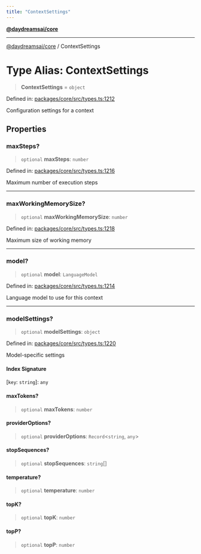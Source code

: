```yaml
---
title: "ContextSettings"
---
```


[**@daydreamsai/core**](./api-reference.md)

***

[@daydreamsai/core](./api-reference.md) / ContextSettings

# Type Alias: ContextSettings

> **ContextSettings** = `object`

Defined in: [packages/core/src/types.ts:1212](https://github.com/dojoengine/daydreams/blob/95678f46ea3908883ec80d853a28c9f23ca4f5c2/packages/core/src/types.ts#L1212)

Configuration settings for a context

## Properties

### maxSteps?

> `optional` **maxSteps**: `number`

Defined in: [packages/core/src/types.ts:1216](https://github.com/dojoengine/daydreams/blob/95678f46ea3908883ec80d853a28c9f23ca4f5c2/packages/core/src/types.ts#L1216)

Maximum number of execution steps

***

### maxWorkingMemorySize?

> `optional` **maxWorkingMemorySize**: `number`

Defined in: [packages/core/src/types.ts:1218](https://github.com/dojoengine/daydreams/blob/95678f46ea3908883ec80d853a28c9f23ca4f5c2/packages/core/src/types.ts#L1218)

Maximum size of working memory

***

### model?

> `optional` **model**: `LanguageModel`

Defined in: [packages/core/src/types.ts:1214](https://github.com/dojoengine/daydreams/blob/95678f46ea3908883ec80d853a28c9f23ca4f5c2/packages/core/src/types.ts#L1214)

Language model to use for this context

***

### modelSettings?

> `optional` **modelSettings**: `object`

Defined in: [packages/core/src/types.ts:1220](https://github.com/dojoengine/daydreams/blob/95678f46ea3908883ec80d853a28c9f23ca4f5c2/packages/core/src/types.ts#L1220)

Model-specific settings

#### Index Signature

\[`key`: `string`\]: `any`

#### maxTokens?

> `optional` **maxTokens**: `number`

#### providerOptions?

> `optional` **providerOptions**: `Record`\<`string`, `any`\>

#### stopSequences?

> `optional` **stopSequences**: `string`[]

#### temperature?

> `optional` **temperature**: `number`

#### topK?

> `optional` **topK**: `number`

#### topP?

> `optional` **topP**: `number`
